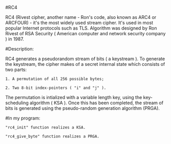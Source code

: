 #RC4

  RC4 (Rivest cipher, another name - Ron's code, also known as ARC4 or ARCFOUR) - it's the most widely used stream cipher. It's   used in most popular Internet protocols such as TLS. Algorithm was designed by Ron Rivest of RSA Security ( American computer   and network security company ) in 1987.
  
#Description:

  RC4 generates a pseudorandom stream of bits ( a keystream ). To generate the keystream, the cipher makes of a secret internal   state which consists of two parts:
  
    1. A permutation of all 256 possible bytes;
    
    2. Two 8-bit index-pointers ( "i" and "j" ).
    
  The permutation is intialized with a variable length key, using the key-scheduling algorithm ( KSA ).
  Once this has been completed, the stream of bits is generated using the pseudo-random generation algorithm (PRGA).
  
#In my program:
  
    "rc4_init" function realizes a KSA.
    
    "rc4_give_byte" function realizes a PRGA.

